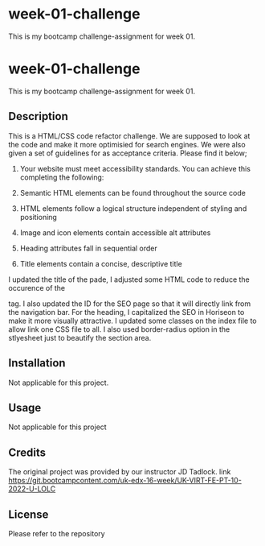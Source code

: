 # week-01-challenge
This is my bootcamp challenge-assignment for week 01.
# week-01-challenge
This is my bootcamp challenge-assignment for week 01.

## Description

This is a HTML/CSS code refactor challenge. We are supposed to look at the code and make it more optimisied for search engines. We were also given a set of guidelines for as acceptance criteria. Please find it below;

1. Your website must meet accessibility standards. You can achieve this completing the following:

2. Semantic HTML elements can be found throughout the source code

3. HTML elements follow a logical structure independent of styling and positioning

4. Image and icon elements contain accessible alt attributes

5. Heading attributes fall in sequential order

6. Title elements contain a concise, descriptive title

I updated the title of the pade, I adjusted some HTML code to reduce the occurence of the <div> tag. I also updated the ID for the SEO page so that it will directly link from the navigation bar. For the heading, I capitalized the SEO in Horiseon to make it more visually attractive. I updated some classes on the index file to allow link one CSS file to all. I also used border-radius option in the stlyesheet just to beautify the section area.


## Installation

Not applicable for this project.

## Usage

Not applicable for this project

## Credits

The original project was provided by our instructor JD Tadlock.
link https://git.bootcampcontent.com/uk-edx-16-week/UK-VIRT-FE-PT-10-2022-U-LOLC

## License

  Please refer to the repository
